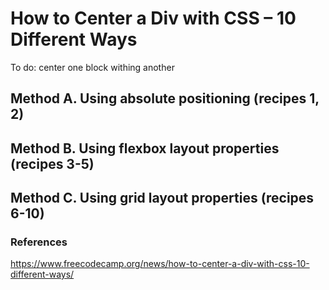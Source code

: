 # How to Center a Div with CSS – 10 Different Ways
To do: center one block withing another
## Method A. Using absolute positioning (recipes 1, 2)
## Method B. Using flexbox layout properties (recipes 3-5)
## Method C. Using grid layout properties (recipes 6-10)
### References
https://www.freecodecamp.org/news/how-to-center-a-div-with-css-10-different-ways/
